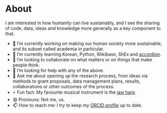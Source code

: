 # About

I am interested in how humanity can live sustainably, and I see the sharing of code, data, ideas and knowledge more generally as a key component to that.

- 🔭 I’m currently working on making our human society more sustainable, and its subset called academia in particular.
- 🌱 I’m currently learning Korean, Python, Wikibase, ShEx and [accordion](https://commons.wikimedia.org/wiki/File:Wiki_loves_Music_-_Hamburg-5701.jpg).
- 👯 I’m looking to collaborate on what matters or on things that make people think.
- 🤔 I’m looking for help with any of the above.
- 💬 Ask me about opening up the research process, from ideas via methods to grant proposals, data management plans, results, collaborations or other outcomes of the process.
- ⚡ Fun fact: My favourite musical instrument is the [jaw harp](https://commons.wikimedia.org/wiki/File:Wiki_loves_Music_-_Hamburg-5811_(cropped).jpg).
- 😄 Pronouns: Not me, us.
- 📫 How to reach me: I try to keep my [ORCID profile](https://orcid.org/0000-0001-9488-1870) up to date.
